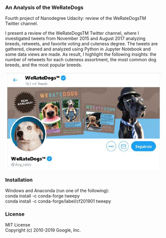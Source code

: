 ### An Analysis of the WeRateDogs
Fourth project of Nanodegree Udacity: review of the WeRateDogsTM Twitter channel.<br/> 

I present a review of the WeRateDogsTM Twitter channel, where I investigated tweets from November 2015 and August 2017 analyzing breeds, retweets, and favorite voting and cuteness degree. The tweets are gathered, cleaned and analyzed using Python in Jupyter Notebook and some data views are made. As result, I highlight the following insights: the number of retweets for each cuteness assortment, the most common dog breeds, and the most popular breeds.<br/> 

<img src = "images/WeRateDogs.png" align="middle" width=600>  <br/> 

### Installation<br/> 
Windows and Anaconda (run one of the following):<br/> 
conda install -c conda-forge tweepy<br/> 
conda install -c conda-forge/label/cf201901 tweepy <br/> 


### License
MIT License<br/> 
Copyright (c) 2010-2019 Google, Inc. 



